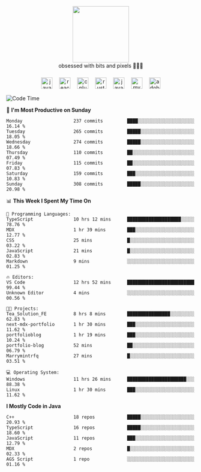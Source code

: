 


  <div align="center">
    
   <img src = "https://i.postimg.cc/W1R4TF4j/d6kpuve-c97567cf-518b-4b86-a271-5c89d88d22f7.gif"  width=150px height=150px />
 </div>

<div align="center">
  obsessed with bits and pixels 🧑‍💻🎨
</div>

  ###
<div align="center">
 <img src="https://cdn.jsdelivr.net/gh/devicons/devicon/icons/javascript/javascript-original.svg" height="30" alt="javascript logo"  />
  <img width="10" />
  <img src="https://cdn.jsdelivr.net/gh/devicons/devicon/icons/react/react-original.svg" height="30" alt="react logo"  />
  <img width="10" />
   <!--<img src="https://cdn.jsdelivr.net/gh/devicons/devicon/icons/nodejs/nodejs-original.svg" height="30" alt="nodejs logo"  />
  <img width="10" />
 <img src="https://cdn.jsdelivr.net/gh/devicons/devicon/icons/flutter/flutter-original.svg" height="30" alt="flutter logo"  />
 <img width="10" />-->
  <img src="https://cdn.jsdelivr.net/gh/devicons/devicon/icons/cplusplus/cplusplus-original.svg" height="30" alt="cpluplus logo"  />
  <img width="10" />
    <img src="https://cdn.jsdelivr.net/gh/devicons/devicon/icons/rust/rust-original.svg" height="30" alt="rust logo"  />
  <img width="10" />
  <img src="https://cdn.jsdelivr.net/gh/devicons/devicon/icons/java/java-original.svg" height="30" alt="java logo"  />
  <img width="10" />
  <img src="https://skillicons.dev/icons?i=mysql" height="30" alt="mysql logo"  />
  <img width="10" />
  <img src="https://skillicons.dev/icons?i=pr" height="30" alt="adobepremierepro logo"  />
</div>

<!--START_SECTION:waka-->
![Code Time](http://img.shields.io/badge/Code%20Time-2%2C205%20hrs%2052%20mins-blue)

📅 **I'm Most Productive on Sunday** 

```text
Monday                   237 commits         ████░░░░░░░░░░░░░░░░░░░░░   16.14 % 
Tuesday                  265 commits         █████░░░░░░░░░░░░░░░░░░░░   18.05 % 
Wednesday                274 commits         █████░░░░░░░░░░░░░░░░░░░░   18.66 % 
Thursday                 110 commits         ██░░░░░░░░░░░░░░░░░░░░░░░   07.49 % 
Friday                   115 commits         ██░░░░░░░░░░░░░░░░░░░░░░░   07.83 % 
Saturday                 159 commits         ███░░░░░░░░░░░░░░░░░░░░░░   10.83 % 
Sunday                   308 commits         █████░░░░░░░░░░░░░░░░░░░░   20.98 % 
```


📊 **This Week I Spent My Time On** 

```text
💬 Programming Languages: 
TypeScript               10 hrs 12 mins      ████████████████████░░░░░   78.76 % 
MDX                      1 hr 39 mins        ███░░░░░░░░░░░░░░░░░░░░░░   12.77 % 
CSS                      25 mins             █░░░░░░░░░░░░░░░░░░░░░░░░   03.22 % 
JavaScript               21 mins             █░░░░░░░░░░░░░░░░░░░░░░░░   02.83 % 
Markdown                 9 mins              ░░░░░░░░░░░░░░░░░░░░░░░░░   01.25 % 

🔥 Editors: 
VS Code                  12 hrs 52 mins      █████████████████████████   99.44 % 
Unknown Editor           4 mins              ░░░░░░░░░░░░░░░░░░░░░░░░░   00.56 % 

🐱‍💻 Projects: 
Tea_Solution_FE          8 hrs 8 mins        ████████████████░░░░░░░░░   62.83 % 
next-mdx-portfolio       1 hr 30 mins        ███░░░░░░░░░░░░░░░░░░░░░░   11.62 % 
portfolioblog            1 hr 19 mins        ███░░░░░░░░░░░░░░░░░░░░░░   10.24 % 
portfolio-blog           52 mins             ██░░░░░░░░░░░░░░░░░░░░░░░   06.79 % 
Marrymintrfq             27 mins             █░░░░░░░░░░░░░░░░░░░░░░░░   03.51 % 

💻 Operating System: 
Windows                  11 hrs 26 mins      ██████████████████████░░░   88.38 % 
Linux                    1 hr 30 mins        ███░░░░░░░░░░░░░░░░░░░░░░   11.62 % 
```

**I Mostly Code in Java** 

```text
C++                      18 repos            █████░░░░░░░░░░░░░░░░░░░░   20.93 % 
TypeScript               16 repos            █████░░░░░░░░░░░░░░░░░░░░   18.60 % 
JavaScript               11 repos            ███░░░░░░░░░░░░░░░░░░░░░░   12.79 % 
MDX                      2 repos             █░░░░░░░░░░░░░░░░░░░░░░░░   02.33 % 
AGS Script               1 repo              ░░░░░░░░░░░░░░░░░░░░░░░░░   01.16 % 
```




<!--END_SECTION:waka-->

